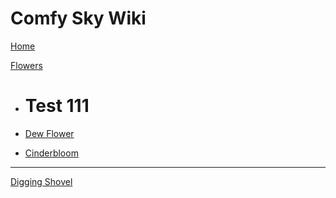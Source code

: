 # Comfy Sky Wiki
 [Home](index.md)

[Flowers]()

* # Test 111

*  [Dew Flower](common/flowers/dew_flower.md)

*  [Cinderbloom](common/flowers/cinderbloom.md)

  ---

  

[Digging Shovel](common/digging_shovels/digging_shovel.md)







